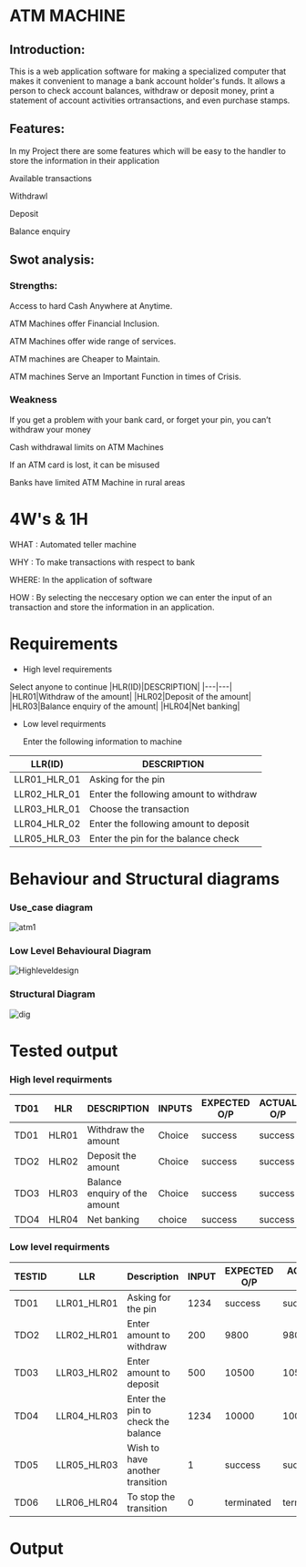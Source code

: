 # ATM MACHINE
## Introduction:
This is a web application software for making a specialized computer that makes it convenient to manage a bank account holder's funds. It allows a person to check account balances, withdraw or deposit money, print a statement of account activities ortransactions, and even purchase stamps.

## Features:
In my Project there are some features which will be easy to the handler to store the information in their application

Available transactions

Withdrawl

Deposit

Balance enquiry

## Swot analysis:

### Strengths:

Access to hard Cash Anywhere at Anytime.

ATM Machines offer Financial Inclusion.

ATM Machines offer wide range of services.

ATM machines are Cheaper to Maintain.

ATM machines Serve an Important Function in times of Crisis.

### Weakness

If you get a problem with your bank card, or forget your pin, you can’t withdraw your money

Cash withdrawal limits on ATM Machines

If an ATM card is lost, it can be misused

Banks have limited ATM Machine in rural areas

# 4W's & 1H
WHAT : Automated teller machine

WHY : To make transactions with respect to bank

WHERE: In the application of software

HOW : By selecting the neccesary option we can enter the input of an transaction and store the information in an application.

# Requirements
 * High level requirements
 
  Select anyone to continue
 |HLR(ID)|DESCRIPTION|
 |---|---|
 |HLR01|Withdraw of the amount|
 |HLR02|Deposit of the amount|
 |HLR03|Balance enquiry of the amount|
 |HLR04|Net banking|

     
 * Low level requirments
 
   Enter the following information to machine
   
  |LLR(ID)|DESCRIPTION|
  |---|---|
  |LLR01_HLR_01|Asking for the pin|
  |LLR02_HLR_01|Enter the following amount to withdraw|
  |LLR03_HLR_01|Choose the transaction|
  |LLR04_HLR_02|Enter the following amount to deposit|
  |LLR05_HLR_03|Enter the pin for the balance check|
  
  # Behaviour and Structural diagrams
  ### Use_case diagram
![atm1](https://user-images.githubusercontent.com/62649824/153695859-fd36d6f3-0abd-4ba4-8155-a412ee1d8b55.png)

### Low Level Behavioural Diagram
![Highleveldesign](https://user-images.githubusercontent.com/62649824/153637880-d856bede-41f0-43b6-8a6f-28ad29d33bec.jpg)

### Structural Diagram
![dig](https://user-images.githubusercontent.com/62649824/153696092-64c06797-4343-4660-ba5d-0f79641b4bc3.jpg)

# Tested output
### High level requirments
 |TD01|HLR|DESCRIPTION|INPUTS|EXPECTED O/P|ACTUAL O/P|
 |---|---|---|---|---|---|
 |TD01|HLR01|Withdraw the amount|Choice|success|success|
 |TDO2|HLR02|Deposit the amount|Choice|success|success|
 |TDO3|HLR03|Balance enquiry of the amount|Choice|success|success|
 |TDO4|HLR04|Net banking |choice|success|success
 
 ### Low level requirments
 |TESTID|LLR|Description|INPUT|EXPECTED O/P|ACTUAL O/P|
 |---|---|---|---|---|---|
 |TD01|LLR01_HLR01|Asking for the pin|1234|success|success|
 |TDO2|LLR02_HLR01|Enter amount to withdraw|200|9800|9800|
 |TD03|LLR03_HLR02|Enter amount to deposit|500|10500|10500|
 |TD04|LLR04_HLR03|Enter the pin to check the balance|1234|10000|10000|
 |TD05|LLR05_HLR03|Wish to have another transition|1|success|success|
 |TD06|LLR06_HLR04|To stop the transition|0|terminated|terminated|
 
 # Output
 


